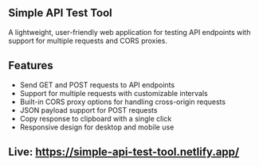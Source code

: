 ## Simple API Test Tool

A lightweight, user-friendly web application for testing API endpoints with support for multiple requests and CORS proxies.

## Features

- Send GET and POST requests to API endpoints
- Support for multiple requests with customizable intervals
- Built-in CORS proxy options for handling cross-origin requests
- JSON payload support for POST requests
- Copy response to clipboard with a single click
- Responsive design for desktop and mobile use

## Live: https://simple-api-test-tool.netlify.app/
